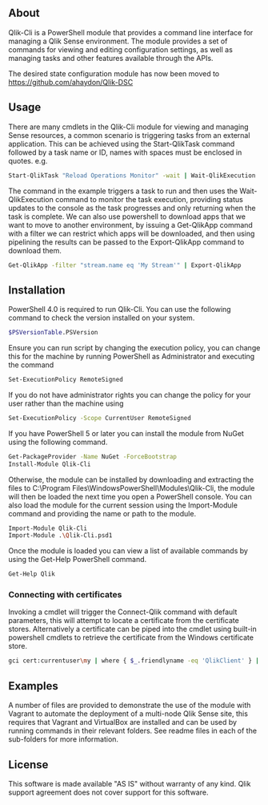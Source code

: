 ## About
Qlik-Cli is a PowerShell module that provides a command line interface for managing a Qlik Sense environment. The module provides a set of commands for viewing and editing configuration settings, as well as managing tasks and other features available through the APIs.

The desired state configuration module has now been moved to https://github.com/ahaydon/Qlik-DSC
## Usage
There are many cmdlets in the Qlik-Cli module for viewing and managing Sense resources, a common scenario is triggering tasks from an external application. This can be achieved using the Start-QlikTask command followed by a task name or ID, names with spaces must be enclosed in quotes. e.g.
```sh
Start-QlikTask "Reload Operations Monitor" -wait | Wait-QlikExecution
```
The command in the example triggers a task to run and then uses the Wait-QlikExecution command to monitor the task execution, providing status updates to the console as the task progresses and only returning when the task is complete.
We can also use powershell to download apps that we want to move to another environment, by issuing a Get-QlikApp command with a filter we can restrict which apps will be downloaded, and then using pipelining the results can be passed to the Export-QlikApp command to download them.
```sh
Get-QlikApp -filter "stream.name eq 'My Stream'" | Export-QlikApp
```
## Installation
PowerShell 4.0 is required to run Qlik-Cli. You can use the following command to check the version installed on your system.
```sh
$PSVersionTable.PSVersion
```
Ensure you can run script by changing the execution policy, you can change this for the machine by running PowerShell as Administrator and executing the command
```sh
Set-ExecutionPolicy RemoteSigned
```
If you do not have administrator rights you can change the policy for your user rather than the machine using
```sh
Set-ExecutionPolicy -Scope CurrentUser RemoteSigned
```
If you have PowerShell 5 or later you can install the module from NuGet using the following command.
```sh
Get-PackageProvider -Name NuGet -ForceBootstrap
Install-Module Qlik-Cli
```
Otherwise, the module can be installed by downloading and extracting the files to C:\Program Files\WindowsPowerShell\Modules\Qlik-Cli\, the module will then be loaded the next time you open a PowerShell console. You can also load the module for the current session using the Import-Module command and providing the name or path to the module.
```sh
Import-Module Qlik-Cli
Import-Module .\Qlik-Cli.psd1
```
Once the module is loaded you can view a list of available commands by using the Get-Help PowerShell command.
```sh
Get-Help Qlik
```
### Connecting with certificates
Invoking a cmdlet will trigger the Connect-Qlik command with default parameters, this will attempt to locate a certificate from the certificate stores. Alternatively a certificate can be piped into the cmdlet using built-in powershell cmdlets to retrieve the certificate from the Windows certificate store.
```sh
gci cert:currentuser\my | where { $_.friendlyname -eq 'QlikClient' } | Connect-Qlik sense-central
```
## Examples
A number of files are provided to demonstrate the use of the module with Vagrant to automate the deployment of a multi-node Qlik Sense site, this requires that Vagrant and VirtualBox are installed and can be used by running commands in their relevant folders. See readme files in each of the sub-folders for more information.

## License
This software is made available "AS IS" without warranty of any kind. Qlik support agreement does not cover support for this software.

